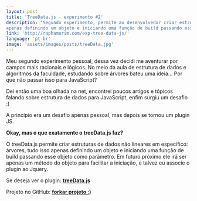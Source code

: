 ```yaml
---
layout: post
title: 'TreeData.js - experimento #2'
description: 'Segundo experimento, permite ao desenvolvedor criar estruturas de dados não lineares em específico: árvores, tudo isso
apenas definindo um objeto e iniciando uma função de build passando esse objeto como parâmetro.'
link: 'http://raphamorim.com/exp-tree-data-js/'
language: 'pt-br'
image: 'assets/images/posts/treeData.jpg'
---
```


Meu segundo experimento pessoal, dessa vez
decidi me aventurar por campos mais racionais e lógicos. No meio da aula de estrutura
de dados e algoritmos
da faculdade, estudando sobre árvores bateu uma ideia... Por que não passar isso
para JavaScript?

<!-- more -->

Dei então uma boa olhada na net, encontrei poucos artigos e tópicos falando sobre estrutura de dados
para JavaScript, enfim surgiu um desafio :)

A princípio era um desafio apenas pessoal, mas depois se tornou um plugin JS.

**Okay, mas o que exatamente o treeData.js faz?**

O treeData.js permite criar estruturas de dados não lineares em específico: árvores, tudo isso
apenas definindo um objeto e iniciando uma função de build passando esse objeto como parâmetro.
Em futuro próximo ele irá ser apenas um método do objeto para facilitar a iniciação,
e talvez eu associe o plugin ao Jquery.

Se deseja ver o plugin: **[treeData.js](http://raphamorim.com/treeData.js/)**

Projeto no GitHub: **[forkar projeto :)](https://github.com/raphamorim/treeData.js)**
